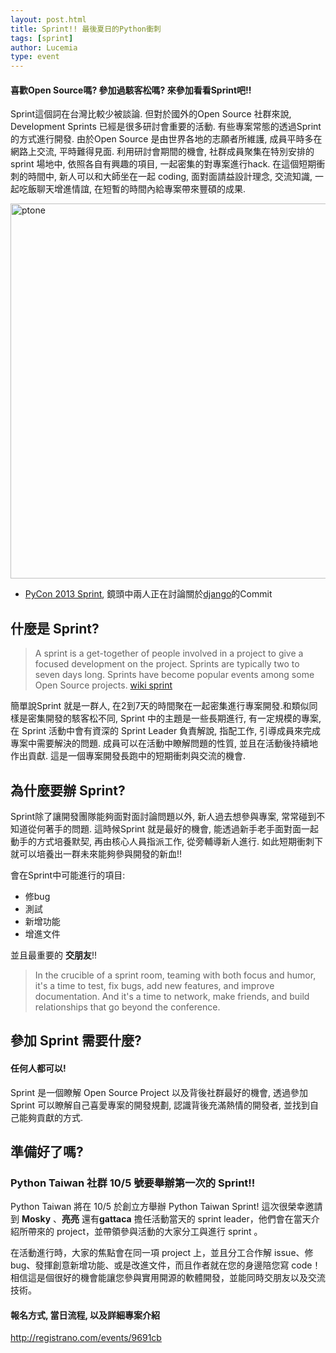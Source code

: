 ```yaml
---
layout: post.html
title: Sprint!! 最後夏日的Python衝刺
tags: [sprint]
author: Lucemia
type: event
---
```


#### 喜歡Open Source嗎? 參加過駭客松嗎? 來參加看看Sprint吧!!

Sprint這個詞在台灣比較少被談論. 但對於國外的Open Source 社群來說, Development Sprints 已經是很多研討會重要的活動. 有些專案常態的透過Sprint 的方式進行開發. 由於Open Source 是由世界各地的志願者所維護, 成員平時多在網路上交流, 平時難得見面. 利用研討會期間的機會, 社群成員聚集在特別安排的sprint 場地中, 依照各自有興趣的項目, 一起密集的對專案進行hack. 在這個短期衝刺的時間中, 新人可以和大師坐在一起 coding, 面對面請益設計理念, 交流知識, 一起吃飯聊天增進情誼, 在短暫的時間內給專案帶來豐碩的成果.

<a href="http://www.flickr.com/photos/petyr/8586857908/" title="ptone by petyr.rahl, on Flickr"><img src="http://farm9.staticflickr.com/8251/8586857908_97e8bb6910.jpg" width="800" height="600" alt="ptone"></a>
* [PyCon 2013 Sprint][2], 鏡頭中兩人正在討論關於[django][3]的Commit

## 什麼是 Sprint?
> A sprint is a get-together of people involved in a project to give a focused development on the project. Sprints are typically two to seven days long. Sprints have become popular events among some Open Source projects.
[wiki sprint][1]

簡單說Sprint 就是一群人, 在2到7天的時間聚在一起密集進行專案開發.和類似同樣是密集開發的駭客松不同, Sprint 中的主題是一些長期進行, 有一定規模的專案, 在 Sprint 活動中會有資深的 Sprint Leader 負責解說, 指配工作, 引導成員來完成專案中需要解決的問題. 成員可以在活動中瞭解問題的性質, 並且在活動後持續地作出貢獻. 這是一個專案開發長跑中的短期衝刺與交流的機會.

  [1]: http://en.wikipedia.org/wiki/Sprint_(software_development)
  [2]: https://us.pycon.org/2013/community/sprints/
  [3]: https://www.djangoproject.com/

## 為什麼要辦 Sprint?
Sprint除了讓開發團隊能夠面對面討論問題以外, 新人過去想參與專案, 常常碰到不知道從何著手的問題. 這時候Sprint 就是最好的機會, 能透過新手老手面對面一起動手的方式培養默契, 再由核心人員指派工作, 從旁輔導新人進行. 如此短期衝刺下就可以培養出一群未來能夠參與開發的新血!!

會在Sprint中可能進行的項目:

  * 修bug
  * 測試
  * 新增功能
  * 增進文件

並且最重要的 **交朋友**!!
> In the crucible of a sprint room, teaming with both focus and humor, it's a time to test, fix bugs, add new features, and improve documentation. And it's a time to network, make friends, and build relationships that go beyond the conference.

## 參加 Sprint 需要什麼?
#### 任何人都可以!
Sprint 是一個瞭解 Open Source Project 以及背後社群最好的機會, 透過參加Sprint 可以瞭解自己喜愛專案的開發規劃, 認識背後充滿熱情的開發者, 並找到自己能夠貢獻的方式.




## 準備好了嗎?
### Python Taiwan 社群 10/5 號要舉辦第一次的 Sprint!!

Python Taiwan 將在 10/5 於創立方舉辦 Python Taiwan Sprint! 這次很榮幸邀請到 **Mosky** 、**亮亮** 還有**gattaca** 擔任活動當天的 sprint leader，他們會在當天介紹所帶來的 project，並帶領參與活動的大家分工與進行 sprint 。

在活動進行時，大家的焦點會在同一項 project 上，並且分工合作解 issue、修 bug、發揮創意新增功能、或是改進文件，而且作者就在您的身邊陪您寫 code！相信這是個很好的機會能讓您參與實用開源的軟體開發，並能同時交朋友以及交流技術。

#### 報名方式, 當日流程, 以及詳細專案介紹
http://registrano.com/events/9691cb

